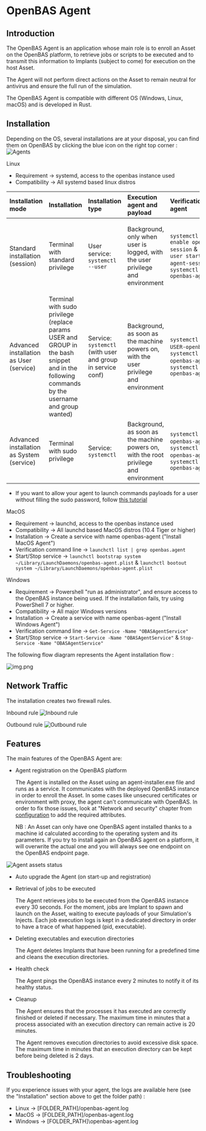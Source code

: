 # OpenBAS Agent

## Introduction

The OpenBAS Agent is an application whose main role is to enroll an Asset on the OpenBAS platform,
to retrieve jobs or scripts to be executed and to transmit this information to Implants (subject to come)
for execution on the host Asset.

The Agent will not perform direct actions on the Asset to remain neutral for antivirus and ensure the full run of the simulation.

The OpenBAS Agent is compatible with different OS (Windows, Linux, macOS) and is developed in Rust.

## Installation

Depending on the OS, several installations are at your disposal, you can find them on OpenBAS by clicking the blue icon on the right top corner :
![Agents](../administration/assets/agents.png)

Linux

- Requirement → systemd, access to the openbas instance used
- Compatibility → All systemd based linux distros

| Installation mode                         | Installation                                                                                                                                    | Installation type                                           | Execution agent and payload                                                           | Verification/Start/Stop agent                                                                                                                    | Folder (and Antivirus exclusion) path | Uninstallation                                                                                                                                                                                                    |
|:------------------------------------------|:------------------------------------------------------------------------------------------------------------------------------------------------|:------------------------------------------------------------|:--------------------------------------------------------------------------------------|:-------------------------------------------------------------------------------------------------------------------------------------------------|:--------------------------------------|:------------------------------------------------------------------------------------------------------------------------------------------------------------------------------------------------------------------|
| Standard installation (session)           | Terminal with standard privilege                                                                                                                | User service: `systemctl --user`                            | Background, only when user is logged, with the user privilege and environment         | `systemctl --user enable openbas-agent-session` & `systemctl --user start openbas-agent-session` & `systemctl --user stop openbas-agent-session` | $HOME/.local/openbas-agent-session    | `systemctl --user stop openbas-agent-session & systemctl --user disable openbas-agent-session & systemctl --user daemon-reload & systemctl --user reset-failed & sudo rm -rf $HOME/.local/openbas-agent-session`  |
| Advanced installation as User (service)   | Terminal with sudo privilege (replace params USER and GROUP in the bash snippet and in the following commands by the username and group wanted) | Service: `systemctl` (with user and group in service conf)  | Background, as soon as the machine powers on, with the user privilege and environment | `systemctl enable USER-openbas-agent` & `systemctl start USER-openbas-agent` & `systemctl stop USER-openbas-agent`                               | /opt/openbas-agent-service-USER       | `sudo systemctl stop USER-openbas-agent & sudo systemctl disable USER-openbas-agent & sudo systemctl daemon-reload & sudo systemctl reset-failed & sudo rm -rf /opt/openbas-agent-service-USER`                   |                             
| Advanced installation as System (service) | Terminal with sudo privilege                                                                                                                    | Service: `systemctl`                                        | Background, as soon as the machine powers on, with the root privilege and environment | `systemctl enable openbas-agent` & `systemctl start openbas-agent` & `systemctl stop openbas-agent`                                              | /opt/openbas-agent                    | `sudo systemctl stop openbas-agent & sudo systemctl disable openbas-agent & sudo systemctl daemon-reload & sudo systemctl reset-failed & sudo rm -rf /opt/openbas-agent`                                          |

- If you want to allow your agent to launch commands payloads for a user without filling the sudo password, follow [this tutorial](https://gcore.com/learning/how-to-disable-password-for-sudo-command/)

MacOS

  - Requirement → launchd, access to the openbas instance used
  - Compatibility → All launchd based MacOS distros (10.4 Tiger or higher)
  - Installation → Create a service with name openbas-agent ("Install MacOS Agent")
  - Verification command line → `launchctl list | grep openbas.agent`
  - Start/Stop service → `launchctl bootstrap system ~/Library/LaunchDaemons/openbas-agent.plist` & `launchctl bootout system ~/Library/LaunchDaemons/openbas-agent.plist`

Windows

  - Requirement → Powershell "run as administrator", and ensure access to the OpenBAS instance being used. If the installation fails, try using PowerShell 7 or higher.
  - Compatibility → All major Windows versions
  - Installation → Create a service with name openbas-agent ("Install Windows Agent")
  - Verification command line → `Get-Service -Name "OBASAgentService"`
  - Start/Stop service → `Start-Service -Name "OBASAgentService"` & `Stop-Service -Name "OBASAgentService"`

The following flow diagram represents the Agent installation flow :

![img.png](../administration/assets/agent_installation_flow_diagram.png)

## Network Traffic

The installation creates two firewall rules.

Inbound rule
![Inbound rule](../administration/assets/inbound-rule.png)

Outbound rule
![Outbound rule](../administration/assets/outbound-rule.png)

## Features

The main features of the OpenBAS Agent are:

- Agent registration on the OpenBAS platform

  The Agent is installed on the Asset using an agent-installer.exe file and runs as a service.
  It communicates with the deployed OpenBAS instance in order to enroll the Asset. In some cases
  like unsecured certificates or environment with proxy, the agent can't communicate with OpenBAS.
  In order to fix those issues, look at "Network and security" chapter from [configuration](https://docs.openbas.io/latest/deployment/configuration)
  to add the required attributes.

  NB : An Asset can only have one OpenBAS agent installed thanks to a machine id calculated according
  to the operating system and its parameters. If you try to install again an OpenBAS agent on a platform, it will
  overwrite the actual one and you will always see one endpoint on the OpenBAS endpoint page.

![Agent assets status](../administration/assets/agent_assets_status.png)

- Auto upgrade the Agent (on start-up and registration)

- Retrieval of jobs to be executed

  The Agent retrieves jobs to be executed from the OpenBAS instance every 30 seconds.
  For the moment, jobs are Implant to spawn and launch on the Asset, waiting to execute payloads of your Simulation's Injects.
  Each job execution logs is kept in a dedicated directory in order to have a trace of what happened (pid, executable).

- Deleting executables and execution directories

  The Agent deletes Implants that have been running for a predefined time and cleans the execution directories.

- Health check

  The Agent pings the OpenBAS instance every 2 minutes to notify it of its healthy status.

- Cleanup

  The Agent ensures that the processes it has executed are correctly finished or deleted if necessary. 
  The maximum time in minutes that a process associated with an execution directory can remain active is 20 minutes.

  The Agent removes execution directories to avoid excessive disk space. 
  The maximum time in minutes that an execution directory can be kept before being deleted is 2 days.

## Troubleshooting

If you experience issues with your agent, the logs are available here (see the "Installation" section above to get the folder path) :

- Linux -> [FOLDER_PATH]/openbas-agent.log
- MacOS -> [FOLDER_PATH]/openbas-agent.log
- Windows -> [FOLDER_PATH]\openbas-agent.log

